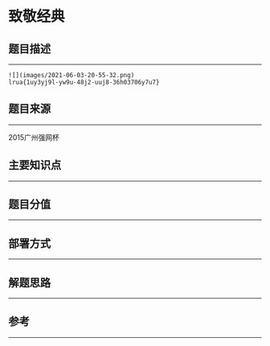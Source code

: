 # 致敬经典

## 题目描述
---
```
![](images/2021-06-03-20-55-32.png)
lrua{1uy3yj9l-yw9u-48j2-uuj8-36h03706y7u7}
```

## 题目来源
---
2015广州强网杯

## 主要知识点
---


## 题目分值
---


## 部署方式
---


## 解题思路
---


## 参考
---

